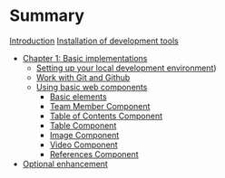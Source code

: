 # Summary

[Introduction](./introduction.md)
[Installation of development tools](./installation.md)
- [Chapter 1: Basic implementations](./chapter1/index.md)
    - [Setting up your local development environment](./chapter1/local-development.md)) 
    - [Work with Git and Github]()
    - [Using basic web components](./chapter1/web-components/index.md)
        - [Basic elements](./chapter1/web-components/basic-elements.md)
        - [Team Member Component](./chapter1/web-components/team-member.md)
        - [Table of Contents Component]()
        - [Table Component]()
        - [Image Component]()
        - [Video Component]()
        - [References Component]()
- [Optional enhancement]()
